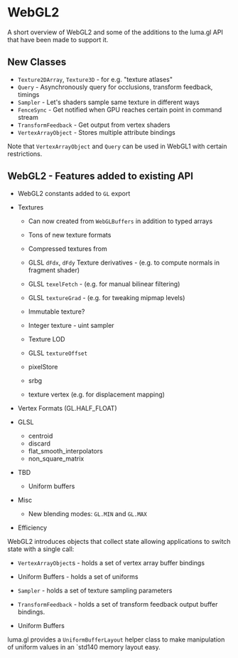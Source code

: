# WebGL2

A short overview of WebGL2 and some of the additions to the luma.gl API that have been made to support it.

## New Classes

* `Texture2DArray`, `Texture3D` - for e.g. "texture atlases"
* `Query` - Asynchronously query for occlusions, transform feedback, timings
* `Sampler` - Let's shaders sample same texture in different ways
* `FenceSync` - Get notified when GPU reaches certain point in command stream
* `TransformFeedback` - Get output from vertex shaders
* `VertexArrayObject` - Stores multiple attribute bindings

Note that `VertexArrayObject` and `Query` can be used in WebGL1 with certain restrictions.

## WebGL2 - Features added to existing API

* WebGL2 constants added to `GL` export

* Textures
    * Can now created from `WebGLBuffers` in addition to typed arrays
    * Tons of new texture formats
    * Compressed textures from

    * GLSL `dFdx`, `dFdy` Texture derivatives - (e.g. to compute normals in fragment shader)
    * GLSL `texelFetch` - (e.g. for manual bilinear filtering)
    * GLSL `textureGrad` - (e.g. for tweaking mipmap levels)
    * Immutable texture?
    * Integer texture - uint sampler
    * Texture LOD
    * GLSL `textureOffset`
    * pixelStore
    * srbg
    * texture vertex (e.g. for displacement mapping)

* Vertex Formats (GL.HALF_FLOAT)

* GLSL
    * centroid
    * discard
    * flat_smooth_interpolators
    * non_square_matrix

* TBD
    * Uniform buffers

* Misc
    * New blending modes: `GL.MIN` and `GL.MAX`

* Efficiency

WebGL2 introduces objects that collect state allowing applications to switch state with a single call:

* `VertexArrayObject`s - holds a set of vertex array buffer bindings
* Uniform Buffers - holds a set of uniforms
* `Sampler` - holds a set of texture sampling parameters
* `TransformFeedback` - holds a set of transform feedback output buffer bindings.

* Uniform Buffers

luma.gl provides a `UniformBufferLayout` helper class to make manipulation of uniform values in an `std140 memory layout easy.
